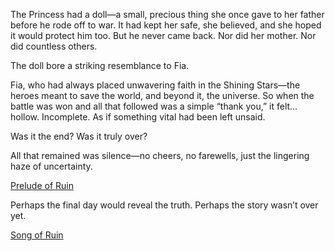 The Princess had a doll—a small, precious thing she once gave to her father before he rode off to war. It had kept her safe, she believed, and she hoped it would protect him too. But he never came back. Nor did her mother. Nor did countless others.

The doll bore a striking resemblance to Fia.

Fia, who had always placed unwavering faith in the Shining Stars—the heroes meant to save the world, and beyond it, the universe. So when the battle was won and all that followed was a simple “thank you,” it felt... hollow. Incomplete. As if something vital had been left unsaid.

Was it the end? Was it truly over?

All that remained was silence—no cheers, no farewells, just the lingering haze of uncertainty.

[Prelude of Ruin](#embed:https://www.youtube.com/live/FlPFFE5_X3Y?t=9888)

Perhaps the final day would reveal the truth. Perhaps the story wasn’t over yet.

[Song of Ruin](#embed:https://www.youtube.com/live/FlPFFE5_X3Y?t=9923)